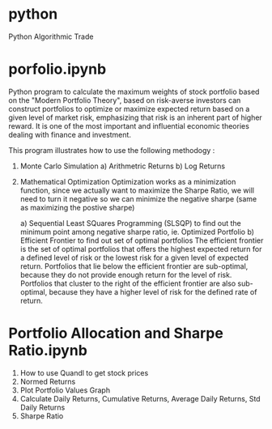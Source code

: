 # python
Python Algorithmic Trade

porfolio.ipynb
==============

Python program to calculate the maximum weights of stock portfolio based on the "Modern Portfolio Theory", based on risk-averse investors can construct portfolios to optimize or maximize expected return based on a given level of market risk, emphasizing that risk is an inherent part of higher reward. It is one of the most important and influential economic theories dealing with finance and investment.

This program illustrates how to use the following methodogy :
1) Monte Carlo Simulation
    a) Arithmetric Returns
    b) Log Returns
    
2) Mathematical Optimization
Optimization works as a minimization function, since we actually want to maximize the Sharpe Ratio, we will need to turn it negative so we can minimize the negative sharpe (same as maximizing the postive sharpe)

    a) Sequential Least SQuares Programming (SLSQP) to find out the minimum point among negative sharpe ratio, ie. Optimized Portfolio
    b) Efficient Frontier to find out set of optimal portfolios 
The efficient frontier is the set of optimal portfolios that offers the highest expected return for a defined level of risk or the lowest risk for a given level of expected return. Portfolios that lie below the efficient frontier are sub-optimal, because they do not provide enough return for the level of risk. Portfolios that cluster to the right of the efficient frontier are also sub-optimal, because they have a higher level of risk for the defined rate of return.

Portfolio Allocation and Sharpe Ratio.ipynb
===========================================
1. How to use Quandl to get stock prices
2. Normed Returns
3. Plot Portfolio Values Graph
4. Calculate Daily Returns, Cumulative Returns, Average Daily Returns, Std Daily Returns
5. Sharpe Ratio
